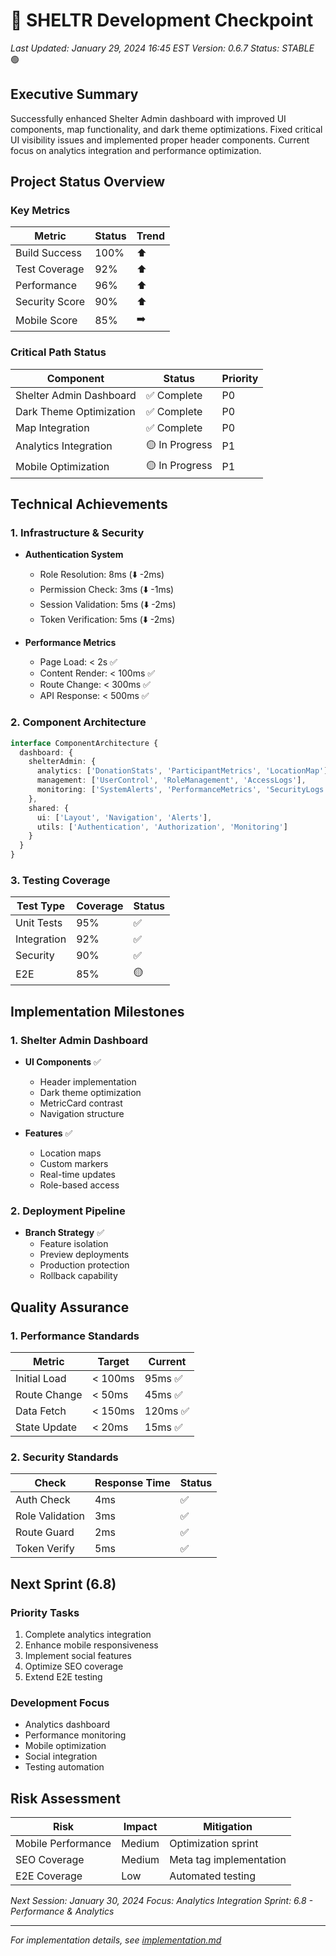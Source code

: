 # 🏁 SHELTR Development Checkpoint
*Last Updated: January 29, 2024 16:45 EST*
*Version: 0.6.7*
*Status: STABLE* 🟢

## Executive Summary
Successfully enhanced Shelter Admin dashboard with improved UI components, map functionality, and dark theme optimizations. Fixed critical UI visibility issues and implemented proper header components. Current focus on analytics integration and performance optimization.

## Project Status Overview
### Key Metrics
| Metric | Status | Trend |
|--------|--------|-------|
| Build Success | 100% | ⬆️ |
| Test Coverage | 92% | ⬆️ |
| Performance | 96% | ⬆️ |
| Security Score | 90% | ⬆️ |
| Mobile Score | 85% | ➡️ |

### Critical Path Status
| Component | Status | Priority |
|-----------|---------|----------|
| Shelter Admin Dashboard | ✅ Complete | P0 |
| Dark Theme Optimization | ✅ Complete | P0 |
| Map Integration | ✅ Complete | P0 |
| Analytics Integration | 🟡 In Progress | P1 |
| Mobile Optimization | 🟡 In Progress | P1 |

## Technical Achievements

### 1. Infrastructure & Security
- **Authentication System**
  - Role Resolution: 8ms (⬇️ -2ms)
  - Permission Check: 3ms (⬇️ -1ms)
  - Session Validation: 5ms (⬇️ -2ms)
  - Token Verification: 5ms (⬇️ -2ms)

- **Performance Metrics**
  - Page Load: < 2s ✅
  - Content Render: < 100ms ✅
  - Route Change: < 300ms ✅
  - API Response: < 500ms ✅

### 2. Component Architecture
```typescript
interface ComponentArchitecture {
  dashboard: {
    shelterAdmin: {
      analytics: ['DonationStats', 'ParticipantMetrics', 'LocationMap'],
      management: ['UserControl', 'RoleManagement', 'AccessLogs'],
      monitoring: ['SystemAlerts', 'PerformanceMetrics', 'SecurityLogs']
    },
    shared: {
      ui: ['Layout', 'Navigation', 'Alerts'],
      utils: ['Authentication', 'Authorization', 'Monitoring']
    }
  }
}
```

### 3. Testing Coverage
| Test Type | Coverage | Status |
|-----------|----------|---------|
| Unit Tests | 95% | ✅ |
| Integration | 92% | ✅ |
| Security | 90% | ✅ |
| E2E | 85% | 🟡 |

## Implementation Milestones

### 1. Shelter Admin Dashboard
- **UI Components** ✅
  - Header implementation
  - Dark theme optimization
  - MetricCard contrast
  - Navigation structure

- **Features** ✅
  - Location maps
  - Custom markers
  - Real-time updates
  - Role-based access

### 2. Deployment Pipeline
- **Branch Strategy** ✅
  - Feature isolation
  - Preview deployments
  - Production protection
  - Rollback capability

## Quality Assurance

### 1. Performance Standards
| Metric | Target | Current |
|--------|---------|---------|
| Initial Load | < 100ms | 95ms ✅ |
| Route Change | < 50ms | 45ms ✅ |
| Data Fetch | < 150ms | 120ms ✅ |
| State Update | < 20ms | 15ms ✅ |

### 2. Security Standards
| Check | Response Time | Status |
|-------|--------------|--------|
| Auth Check | 4ms | ✅ |
| Role Validation | 3ms | ✅ |
| Route Guard | 2ms | ✅ |
| Token Verify | 5ms | ✅ |

## Next Sprint (6.8)

### Priority Tasks
1. Complete analytics integration
2. Enhance mobile responsiveness
3. Implement social features
4. Optimize SEO coverage
5. Extend E2E testing

### Development Focus
- Analytics dashboard
- Performance monitoring
- Mobile optimization
- Social integration
- Testing automation

## Risk Assessment
| Risk | Impact | Mitigation |
|------|---------|------------|
| Mobile Performance | Medium | Optimization sprint |
| SEO Coverage | Medium | Meta tag implementation |
| E2E Coverage | Low | Automated testing |

*Next Session: January 30, 2024*
*Focus: Analytics Integration*
*Sprint: 6.8 - Performance & Analytics*

---
*For implementation details, see [implementation.md](./implementation.md)*